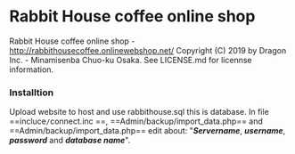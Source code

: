 # Rabbit House coffee online shop

Rabbit House coffee online shop - http://rabbithousecoffee.onlinewebshop.net/
Copyright (C) 2019 by Dragon Inc. - Minamisenba Chuo-ku Osaka.
See LICENSE.md for licennse information.

### Installtion
Upload website to host and use rabbithouse.sql this is database.
In file ==incluce`/`connect.inc ==, ==Admin/backup/import_data.php== and ==Admin/backup/import_data.php== edit about: "***Servername***, ***username***, ***password*** and ***database name***".
